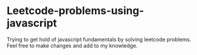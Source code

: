 # Leetcode-problems-using-javascript
Trying to get hold of javascript fundamentals by solving leetcode problems. Feel free to make changes and add to my knowledge.
